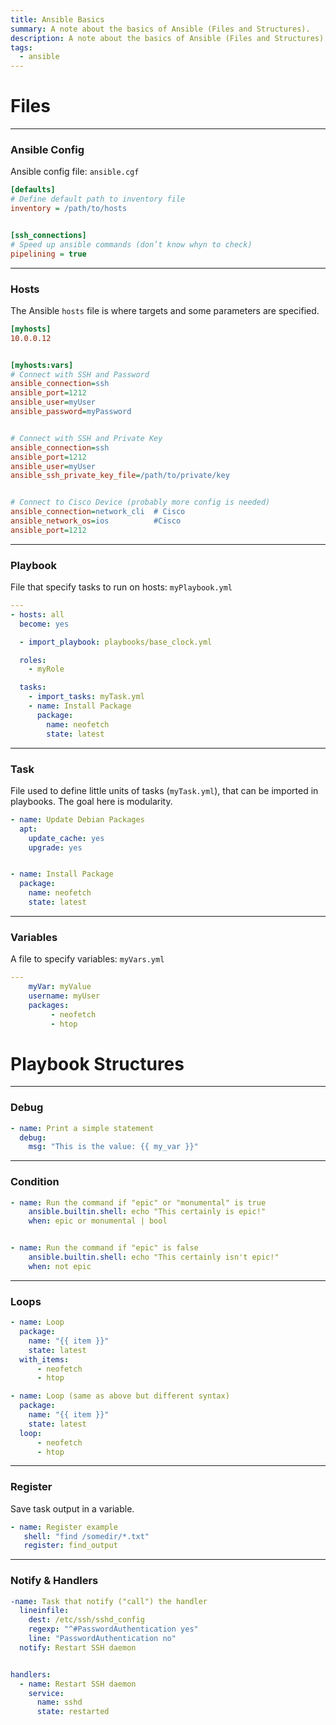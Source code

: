 ```yaml
---
title: Ansible Basics
summary: A note about the basics of Ansible (Files and Structures).
description: A note about the basics of Ansible (Files and Structures).
tags:
  - ansible
---
```


# Files

---

### Ansible Config

Ansible config file: `ansible.cgf`

````ini
[defaults]
# Define default path to inventory file
inventory = /path/to/hosts


[ssh_connections]
# Speed up ansible commands (don’t know whyn to check)
pipelining = true
````

---

### Hosts

The Ansible `hosts` file is where targets and some parameters are specified.

````ini
[myhosts]
10.0.0.12


[myhosts:vars]
# Connect with SSH and Password
ansible_connection=ssh
ansible_port=1212
ansible_user=myUser
ansible_password=myPassword


# Connect with SSH and Private Key
ansible_connection=ssh
ansible_port=1212
ansible_user=myUser
ansible_ssh_private_key_file=/path/to/private/key


# Connect to Cisco Device (probably more config is needed)
ansible_connection=network_cli	# Cisco
ansible_network_os=ios      	#Cisco
ansible_port=1212
````

---

### Playbook

File that specify tasks to run on hosts: `myPlaybook.yml`

````yaml
---
- hosts: all
  become: yes

  - import_playbook: playbooks/base_clock.yml

  roles:
    - myRole

  tasks:
    - import_tasks: myTask.yml
    - name: Install Package
	  package:
	    name: neofetch
	    state: latest
````

---

### Task

File used to define little units of tasks (`myTask.yml`), that can be imported in playbooks. The goal here is modularity.

````yml
- name: Update Debian Packages
  apt:
    update_cache: yes
    upgrade: yes


- name: Install Package
  package:
    name: neofetch
    state: latest
````

---

### Variables

A file to specify variables: `myVars.yml`

````yaml
---
	myVar: myValue
	username: myUser
	packages:
	     - neofetch
	     - htop
````

# Playbook Structures

---

### Debug


````yml
- name: Print a simple statement
  debug:
    msg: "This is the value: {{ my_var }}"
````

---

### Condition


````yml
- name: Run the command if "epic" or "monumental" is true
	ansible.builtin.shell: echo "This certainly is epic!"
	when: epic or monumental | bool


- name: Run the command if "epic" is false
	ansible.builtin.shell: echo "This certainly isn't epic!"
	when: not epic
````

---

### Loops


````yaml
- name: Loop
  package:
    name: "{{ item }}"
    state: latest
  with_items:
      - neofetch
      - htop

````

````yaml
- name: Loop (same as above but different syntax)
  package:
    name: "{{ item }}"
    state: latest
  loop:
      - neofetch
      - htop
````

---

### Register

Save task output in a variable.

````yaml
- name: Register example
   shell: "find /somedir/*.txt"
   register: find_output
````

---

### Notify & Handlers


````yaml
-name: Task that notify ("call") the handler
  lineinfile:
    dest: /etc/ssh/sshd_config
    regexp: "^#PasswordAuthentication yes"
    line: "PasswordAuthentication no"
  notify: Restart SSH daemon


handlers:
  - name: Restart SSH daemon
    service:
      name: sshd
      state: restarted
````
